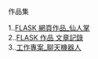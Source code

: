 作品集

1..[FLASK 網頁作品_仙人掌](https://github.com/UFOTreeboy/Coding_Demo)<br />
2..[FLASK 作品 文章記錄](https://github.com/UFOTreeboy/Flask_test)<br />
3..[工作專案_聊天機器人](https://github.com/UFOTreeboy/ChatBot_Demo)
